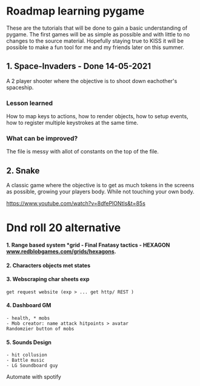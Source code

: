 

# Roadmap learning pygame 
These are the tutorials that will be done to gain a basic understanding of pygame.
The first games will be as simple as possible and with little to no changes to the source material.
Hopefully staying true to KISS it will be possible to make a fun tool for me and my friends later on this summer.

## 1. Space-Invaders - Done 14-05-2021
A 2 player shooter where the objective is to shoot down eachother's spaceship.

### Lesson learned 
How to map keys to actions, how to render objects, how to setup events, how to register multiple keystrokes at the same time.

### What can be improved?
The file is messy with allot of constants on the top of the file. 

## 2. Snake 
A classic game where the objective is to get as much tokens in the screens as possible, growing your players body. While not touching your own body.

https://www.youtube.com/watch?v=8dfePlONtls&t=85s

# Dnd roll 20 alternative 
#### 1. Range based system *grid - Final Fnatasy tactics - HEXAGON www.redblobgames.com/grids/hexagons.

#### 2. Characters objects met states

#### 3. Webscraping char sheets exp
    get request website (exp > ... get http/ REST )

#### 4. Dashboard GM
    - health, * mobs 
    - Mob creator: name attack hitpoints > avatar 
    Randomzier button of mobs 

#### 5. Sounds Design 
    - hit collusion 
    - Battle music 
    - LG Soundboard guy 
Automate with spotify 

